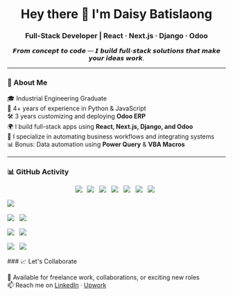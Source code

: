 <h1 align="center">Hey there 👋 I'm Daisy Batislaong</h1>
<h3 align="center">Full-Stack Developer | React · Next.js · Django · Odoo</h3>

<p align="center"><i>𝙁𝙧𝙤𝙢 𝙘𝙤𝙣𝙘𝙚𝙥𝙩 𝙩𝙤 𝙘𝙤𝙙𝙚 — 𝙄 𝙗𝙪𝙞𝙡𝙙 𝙛𝙪𝙡𝙡-𝙨𝙩𝙖𝙘𝙠 𝙨𝙤𝙡𝙪𝙩𝙞𝙤𝙣𝙨 𝙩𝙝𝙖𝙩 𝙢𝙖𝙠𝙚 𝙮𝙤𝙪𝙧 𝙞𝙙𝙚𝙖𝙨 𝙬𝙤𝙧𝙠.</i></p>

---

### 🧠 About Me

🎓 Industrial Engineering Graduate  
💼 4+ years of experience in Python & JavaScript  
🛠️ 3 years customizing and deploying **Odoo ERP**  
🌍 I build full-stack apps using **React, Next.js, Django, and Odoo**  
🔌 I specialize in automating business workflows and integrating systems  
📊 Bonus: Data automation using **Power Query** & **VBA Macros**

---

### 📊 GitHub Activity
<p align="center"> <!-- Frontend --> <img src="https://img.shields.io/badge/React-20232A?style=flat-square&logo=react&logoColor=61DAFB" />&nbsp;&nbsp; <img src="https://img.shields.io/badge/Next.js-000000?style=flat-square&logo=next.js&logoColor=white" />&nbsp;&nbsp; <img src="https://img.shields.io/badge/Tailwind_CSS-06B6D4?style=flat-square&logo=tailwind-css&logoColor=white" />&nbsp;&nbsp; <img src="https://img.shields.io/badge/Bootstrap-7952B3?style=flat-square&logo=bootstrap&logoColor=white" />&nbsp;&nbsp; <!-- Backend -->
<img src="https://img.shields.io/badge/Django-092E20?style=flat-square&logo=django&logoColor=white" />  
<img src="https://img.shields.io/badge/DRF-red?style=flat-square&logo=django&logoColor=white" />  
<img src="https://img.shields.io/badge/Python-3776AB?style=flat-square&logo=python&logoColor=white" />  

<!-- ERP -->
<img src="https://img.shields.io/badge/Odoo-874C8C?style=flat-square&logo=odoo&logoColor=white" />  

<!-- Databases -->
<img src="https://img.shields.io/badge/PostgreSQL-336791?style=flat-square&logo=postgresql&logoColor=white" />  
<img src="https://img.shields.io/badge/SQL_Server-CC2927?style=flat-square&logo=microsoft-sql-server&logoColor=white" />  

<!-- DevOps -->
<img src="https://img.shields.io/badge/Docker-2496ED?style=flat-square&logo=docker&logoColor=white" />  
<img src="https://img.shields.io/badge/API_Integration-blue?style=flat-square&logo=plug&logoColor=white" />  

<!-- Automation -->
<img src="https://img.shields.io/badge/Power_Query-217346?style=flat-square&logo=microsoft-excel&logoColor=white" />  
<img src="https://img.shields.io/badge/VBA_Macros-00B140?style=flat-square&logo=visual-basic&logoColor=white" />

</p>
### 📈 Let's Collaborate

💬 Available for freelance work, collaborations, or exciting new roles  
📫 Reach me on [LinkedIn](https://www.linkedin.com/in/daisybatislaong/) · [Upwork](https://www.upwork.com/freelancers/~010343c6a164cae23d)

